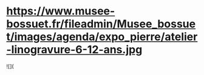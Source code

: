 # https://www.musee-bossuet.fr/fileadmin/Musee_bossuet/images/agenda/expo_pierre/atelier-linogravure-6-12-ans.jpg

![](
